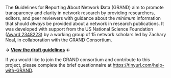 
The **G**uidelines for **R**eporting **A**bout **N**etwork **D**ata (GRAND) aim to promote transparency and clarity in network research by providing researchers, editors, and peer reviewers with guidance about the *minimum* information that should *always* be provided about a network in research publications. It was developed with support from the US National Science Foundation ([Award 2348223](https://www.nsf.gov/awardsearch/showAward?AWD_ID=2348223)) by a working group of 15 network scholars led by Zachary Neal, in collaboration with the GRAND Consortium.

**$\rightarrow$ [View the draft guidelines](https://raw.githubusercontent.com/zpneal/grand-site/main/contents/grand_draft.pdf) $\leftarrow$**

If you would like to join the GRAND consortium and contribute to this project, please complete the brief questionnaire at https://tinyurl.com/help-with-GRAND.
